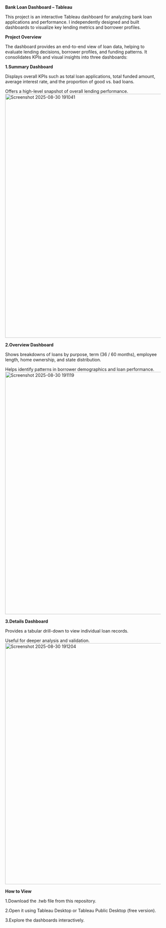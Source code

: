 **Bank Loan Dashboard – Tableau**

This project is an interactive Tableau dashboard for analyzing bank loan applications and performance. I independently designed and built dashboards to visualize key lending metrics and borrower profiles.

**Project Overview**

The dashboard provides an end-to-end view of loan data, helping to evaluate lending decisions, borrower profiles, and funding patterns. It consolidates KPIs and visual insights into three dashboards:

**1.Summary Dashboard**

Displays overall KPIs such as total loan applications, total funded amount, average interest rate, and the proportion of good vs. bad loans.

Offers a high-level snapshot of overall lending performance.
<img width="1388" height="786" alt="Screenshot 2025-08-30 191041" src="https://github.com/user-attachments/assets/baebb3fd-1111-4c13-8a07-4c582b17f450" />


**2.Overview Dashboard**

Shows breakdowns of loans by purpose, term (36 / 60 months), employee length, home ownership, and state distribution.

Helps identify patterns in borrower demographics and loan performance.
<img width="1387" height="781" alt="Screenshot 2025-08-30 191119" src="https://github.com/user-attachments/assets/5f9a6989-8c15-461d-929f-89fc9d022635" />


**3.Details Dashboard**

Provides a tabular drill-down to view individual loan records.

Useful for deeper analysis and validation.
<img width="1388" height="777" alt="Screenshot 2025-08-30 191204" src="https://github.com/user-attachments/assets/86af1e1e-8cb4-43c2-9477-d6f47ded664f" />


**How to View**

1.Download the .twb file from this repository.

2.Open it using Tableau Desktop or Tableau Public Desktop (free version).

3.Explore the dashboards interactively.
